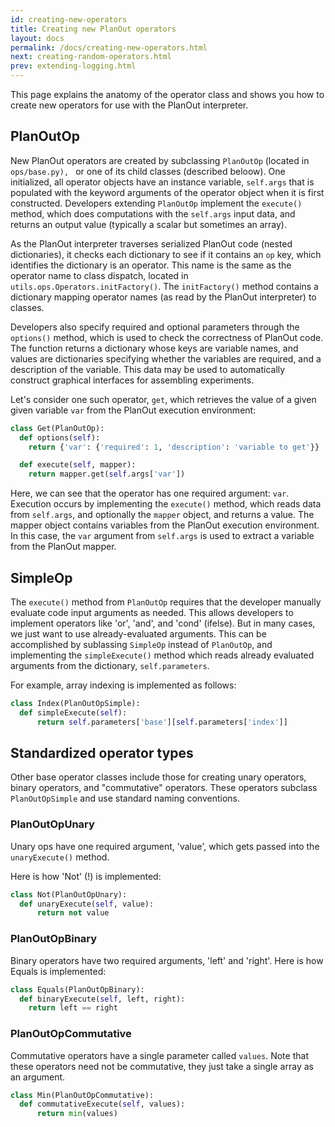 ```yaml
---
id: creating-new-operators
title: Creating new PlanOut operators
layout: docs
permalink: /docs/creating-new-operators.html
next: creating-random-operators.html
prev: extending-logging.html
---
```


This page explains the anatomy of the operator class and shows you how to
create new operators for use with the PlanOut interpreter.

## PlanOutOp
New PlanOut operators are created by subclassing `PlanOutOp`
(located in `ops/base.py), ` or one of its child classes (described beloow).
One initialized, all operator objects have an instance variable,
`self.args` that is populated with
the keyword arguments of the operator object when it is first constructed.
Developers extending `PlanOutOp` implement the `execute()` method, which
does computations with the `self.args` input data, and returns an output
value (typically a scalar but sometimes an array).

As the PlanOut interpreter traverses serialized PlanOut code (nested dictionaries),
it checks each dictionary to see if it contains an `op` key, which identifies
the dictionary is an operator. This name is the same as the
operator name to class dispatch, located in `utils.ops.Operators.initFactory()`.
The `initFactory()` method contains a dictionary mapping operator
names (as read by the PlanOut interpreter) to classes.

Developers also specify required and optional parameters through the
`options()` method, which is used to check the correctness of PlanOut code.
The function returns a dictionary whose keys are variable names, and values
are dictionaries specifying whether the variables are required, and a description
of the variable. This data may be used to automatically construct graphical
interfaces for assembling experiments.

Let's consider one such operator, `get`, which retrieves the value of
a given given variable `var` from the PlanOut execution environment:

```python
class Get(PlanOutOp):
  def options(self):
    return {'var': {'required': 1, 'description': 'variable to get'}}

  def execute(self, mapper):
    return mapper.get(self.args['var'])
```

Here, we can see that the operator has one required argument: `var`. Execution
occurs by implementing the `execute()` method, which reads data from `self.args`,
and optionally the `mapper` object, and returns a value.
The mapper object contains variables from the PlanOut execution environment.
In this case, the `var` argument from `self.args` is used to extract a variable
from the PlanOut mapper.

## SimpleOp
The `execute()` method from `PlanOutOp` requires that the developer manually
evaluate code input arguments as needed.
This allows developers to implement operators like 'or',
'and', and 'cond' (ifelse). But in many cases, we just want to use already-evaluated
arguments. This can be accomplished by sublassing `SimpleOp` instead of `PlanOutOp`,
and implementing the `simpleExecute()` method which reads already evaluated arguments
from the dictionary, `self.parameters`.

For example, array indexing is implemented as follows:

```python
class Index(PlanOutOpSimple):
  def simpleExecute(self):
      return self.parameters['base'][self.parameters['index']]
```


## Standardized operator types
Other base operator classes include those for creating
unary operators, binary operators, and "commutative" operators.
These operators subclass `PlanOutOpSimple` and use
standard naming conventions.

### PlanOutOpUnary
Unary ops have one required argument, 'value', which gets passed into the
`unaryExecute()` method.

Here is how 'Not' (!) is implemented:

```python
class Not(PlanOutOpUnary):
  def unaryExecute(self, value):
      return not value
```


### PlanOutOpBinary
Binary operators have two required arguments, 'left' and 'right'.
Here is how Equals is implemented:

```python
class Equals(PlanOutOpBinary):
  def binaryExecute(self, left, right):
    return left == right
```

### PlanOutOpCommutative
Commutative operators have a single parameter called `values`. Note that these
operators need not be commutative, they just take a single array as an argument.

```python
class Min(PlanOutOpCommutative):
  def commutativeExecute(self, values):
      return min(values)
```
